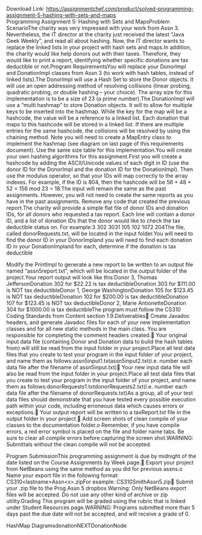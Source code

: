 Download Link: https://assignmentchef.com/product/solved-programming-assignment-5-hashing-with-sets-and-maps
<br>
Programming Assignment 5: Hashing with Sets and MapsProblem ScenarioThe charity was very impressed with your work from Assn 3. Nevertheless, the IT director at the charity just received the latest “Java Geek Weekly”, and read all about hashing. Now, the IT director wants to replace the linked lists in your project with hash sets and maps.In addition, the charity would like help donors out with their taxes. Therefore, they would like to print a report, identifying whether specific donations are tax deductible or not.Program RequirementsYou will replace your DonorImpl and DonationImpl classes from Assn 3 (to work with hash tables, instead of linked lists).The DonorImpl will use a Hash Set to store the Donor objects. It will use an open addressing method of resolving collisions (linear probing, quadratic probing, or double hashing – your choice). The array size for this implementation is to be a size of 23 (a prime number).The DonationImpl will use a “multi hashmap” to store Donation objects. It will to allow for multiple keys to be inserted into the hashmap. While the key for the map will be a hashcode, the value will be a reference to a linked list. Each donation that maps to this hashcode will be stored in a linked list. If there are multiple entries for the same hashcode, the collisions will be resolved by using the chaining method. Note you will need to create a MapEntry class to implement the hashmap (see diagram on last page of this requirements document). Use the same size table for this implementation.You will create your own hashing algorithms for this assignment.First you will create a hashcode by adding the ASCII/Unicode values of each digit in ID (use the donor ID for the DonorImpl and the donation ID for the DonationImpl). Then use the modulus operator, so that your IDs will map correctly to the array indexes. For example, if the ID is 804, then the hashcode will be 56 + 48 + 52 = 156 mod 23 = 18.The input will remain the same as the past assignments. However, you will not need to create the same reports as you have in the past assignments. Remove any code that created the previous report.The charity will provide a simple flat file of donor IDs and donation IDs, for all donors who requested a tax report. Each line will contain a donor ID, and a list of donation IDs that the donor would like to check the tax deductible status on. For example:3 302 3031 105 102 1072 204The file, called donorRequests.txt, will be located in the input folder.You will need to find the donor ID in your DonorImpland you will need to find each donation ID in your DonationImpland for each, determine if the donation is tax deductible

Modify the PrintImpl to generate a new report to be written to an output file named “assn5report.txt”, which will be located in the output folder of the project.Your report output will look like this:Donor 3, Thomas JeffersonDonation 302 for $22.22 is tax deductibleDonation 303 for $111.00 is NOT tax deductibleDonor 1, George WashingtonDonation 105 for $123.45 is NOT tax deductibleDonation 102 for $200.00 is tax deductibleDonation 107 for $123.45 is NOT tax deductibleDonor 2, Marie AntionetteDonation 304 for $1000.00 is tax deductibleThe program must follow the CS310 Coding Standards from Content section 1.9.Deliverables Create Javadoc headers, and generate Javadoc files for each of your new implementation classes and for all new static methods in the main class. You are responsible for completing the comment headers created. Your original input data file (containing Donor and Donation data to build the hash tables from) will still be read from the input folder in your project.Place all test data files that you create to test your program in the input folder of your project, and name them as follows:assn5input1.txtassn5input2.txt(i.e. number each data file after the filename of assn5input.txt) Your new input data file will also be read from the input folder in your project.Place all test data files that you create to test your program in the input folder of your project, and name them as follows:donorRequests1.txtdonorRequests2.txt(i.e. number each data file after the filename of donorRequests.txt)As a group, all of your test data files should demonstrate that you have tested every possible execution path within your code, including erroneous data which causes errors or exceptions. Your output report will be written to a taxReport.txt file in the output folder in your project. Add screen shots of clean compile of your classes to the documentation folder.o Remember, if you have compile errors, a red error symbol is placed on the file and folder name tabs. Be sure to clear all compile errors before capturing the screen shot.WARNING: Submittals without the clean compile will not be accepted.

Program SubmissionThis programming assignment is due by midnight of the date listed on the Course Assignments by Week page. Export your project from NetBeans using the same method as you did for previous assns.o Name your export file in the following format: CS310&lt;lastname&gt;Assn&lt;x&gt;.zipFor example: CS310SmithAssn5.zip Submit your .zip file to the Prog Assn 5 dropbox.Warning: Only NetBeans export files will be accepted. Do not use any other kind of archive or zip utility.Grading This program will be graded using the rubric that is linked under Student Resources page.WARNING: Programs submitted more than 5 days past the due date will not be accepted, and will receive a grade of 0.

HashMap DiagramsdonationNEXTDonationNode